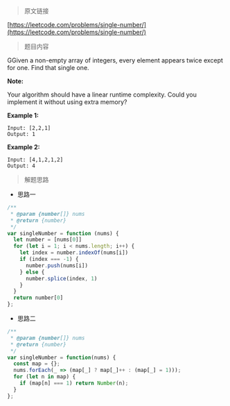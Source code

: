 > 原文链接

[https://leetcode.com/problems/single-number/](https://leetcode.com/problems/single-number/)
> 题目内容

GGiven a non-empty array of integers, every element appears twice except for one. Find that single one.

**Note:**

Your algorithm should have a linear runtime complexity. Could you implement it without using extra memory?

**Example 1:**
```
Input: [2,2,1]
Output: 1
```

**Example 2:**
```
Input: [4,1,2,1,2]
Output: 4
```

> 解题思路

- 思路一
```js
/**
 * @param {number[]} nums
 * @return {number}
 */
var singleNumber = function (nums) {
  let number = [nums[0]]
  for (let i = 1; i < nums.length; i++) {
    let index = number.indexOf(nums[i])
    if (index === -1) {
      number.push(nums[i])
    } else {
      number.splice(index, 1)
    }
  }
  return number[0]
};
```

- 思路二
```js
/**
 * @param {number[]} nums
 * @return {number}
 */
var singleNumber = function(nums) {
  const map = {};
  nums.forEach(_ => (map[_] ? map[_]++ : (map[_] = 1)));
  for (let n in map) {
    if (map[n] === 1) return Number(n);
  }
};
```